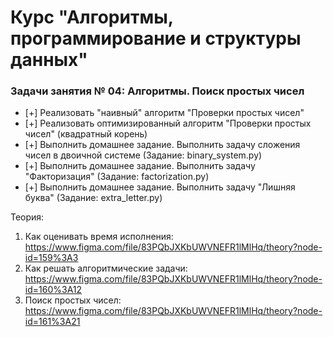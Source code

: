 # Курс "Алгоритмы, программирование и структуры данных"

### Задачи занятия № 04: Алгоритмы. Поиск простых чисел

- [+] Реализовать "наивный" алгоритм "Проверки простых чисел"
- [+] Реализовать оптимизированный алгоритм "Проверки простых чисел" (квадратный корень)
- [+] Выполнить домашнее задание. Выполнить задачу сложения чисел в двоичной системе (Задание: binary_system.py)
- [+] Выполнить домашнее задание. Выполнить задачу "Факторизация" (Задание: factorization.py)
- [+] Выполнить домашнее задание. Выполнить задачу "Лишняя буква" (Задание: extra_letter.py)

Теория: 
1. Как оценивать время исполнения: https://www.figma.com/file/83PQbJXKbUWVNEFR1lMlHq/theory?node-id=159%3A3
2. Как решать алгоритмические задачи: https://www.figma.com/file/83PQbJXKbUWVNEFR1lMlHq/theory?node-id=160%3A12
3. Поиск простых чисел: https://www.figma.com/file/83PQbJXKbUWVNEFR1lMlHq/theory?node-id=161%3A21